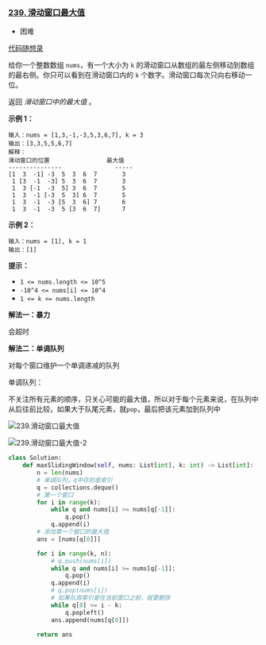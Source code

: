 ### [239. 滑动窗口最大值](https://leetcode.cn/problems/sliding-window-maximum/)

- 困难

[代码随想录](https://programmercarl.com/0239.%E6%BB%91%E5%8A%A8%E7%AA%97%E5%8F%A3%E6%9C%80%E5%A4%A7%E5%80%BC.html)

给你一个整数数组 `nums`，有一个大小为 `k` 的滑动窗口从数组的最左侧移动到数组的最右侧。你只可以看到在滑动窗口内的 `k` 个数字。滑动窗口每次只向右移动一位。

返回 *滑动窗口中的最大值* 。

**示例 1：**

```
输入：nums = [1,3,-1,-3,5,3,6,7], k = 3
输出：[3,3,5,5,6,7]
解释：
滑动窗口的位置                最大值
---------------               -----
[1  3  -1] -3  5  3  6  7       3
 1 [3  -1  -3] 5  3  6  7       3
 1  3 [-1  -3  5] 3  6  7       5
 1  3  -1 [-3  5  3] 6  7       5
 1  3  -1  -3 [5  3  6] 7       6
 1  3  -1  -3  5 [3  6  7]      7
```

**示例 2：**

```
输入：nums = [1], k = 1
输出：[1]
```

**提示：**

- `1 <= nums.length <= 10^5`
- `-10^4 <= nums[i] <= 10^4`
- `1 <= k <= nums.length`

**解法一：暴力**

会超时

**解法二：单调队列**

对每个窗口维护一个单调递减的队列

单调队列：

不关注所有元素的顺序，只关心可能的最大值，所以对于每个元素来说，在队列中从后往前比较，如果大于队尾元素，就`pop`，最后把该元素加到队列中

 ![239.滑动窗口最大值](https://code-thinking.cdn.bcebos.com/gifs/239.%E6%BB%91%E5%8A%A8%E7%AA%97%E5%8F%A3%E6%9C%80%E5%A4%A7%E5%80%BC.gif)

 ![239.滑动窗口最大值-2](https://code-thinking.cdn.bcebos.com/gifs/239.%E6%BB%91%E5%8A%A8%E7%AA%97%E5%8F%A3%E6%9C%80%E5%A4%A7%E5%80%BC-2.gif)

```python
class Solution:
    def maxSlidingWindow(self, nums: List[int], k: int) -> List[int]:
        n = len(nums)
        # 单调队列，q中存的是索引
        q = collections.deque()
        # 第一个窗口
        for i in range(k):
            while q and nums[i] >= nums[q[-1]]:
                q.pop()
            q.append(i)
        # 添加第一个窗口的最大值
        ans = [nums[q[0]]]

        for i in range(k, n):
            # q.push(nums[i])
            while q and nums[i] >= nums[q[-1]]:
                q.pop()
            q.append(i)
            # q.pop(nums[i])
            # 如果队首索引是在当前窗口之前，就要删除
            while q[0] <= i - k:
                q.popleft()
            ans.append(nums[q[0]])
        
        return ans
```

